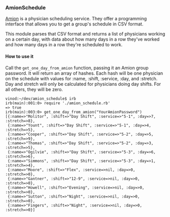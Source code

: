 ### AmionSchedule

[Amion](http://amion.com) is a physician scheduling service. They
offer a programming interface that allows you to get a group's
schedule in CSV format.

This module parses that CSV format and returns a list of physicians
working on a certain day, with data about how many days in a row
they've worked and how many days in a row they're scheduled to work.

#### How to use it

Call the `get_one_day_from_amion` function, passing it an Amion group
password. It will return an array of hashes. Each hash will be one
physician on the schedule with values for :name, :shift, :service, :day,
and :stretch. Day and stretch will only be calculated for physicians
doing day shifts. For all others, they will be zero.

    vinod:~/dev/amion_schedule$ irb
    irb(main):001:0> require './amion_schedule.rb'
    => true
    irb(main):003:0> get_one_day_from_amion("YourAmionPassword")
    [{:name=>"Molitor", :shift=>"Day Shift", :service=>"5-1", :day=>7, :stretch=>8},
     {:name=>"Yount", :shift=>"Day Shift", :service=>"5-1", :day=>4, :stretch=>5},
     {:name=>"Cooper", :shift=>"Day Shift", :service=>"5-2", :day=>5, :stretch=>9},
     {:name=>"Thomas", :shift=>"Day Shift", :service=>"5-2", :day=>3, :stretch=>5},
     {:name=>"Ogilvie", :shift=>"Day Shift", :service=>"5-3", :day=>6, :stretch=>6},
     {:name=>"Simmons", :shift=>"Day Shift", :service=>"5-3", :day=>1, :stretch=>4},
     {:name=>"Moore", :shift=>"Flex", :service=>nil, :day=>0, :stretch=>0},
     {:name=>"Gantner", :shift=>"12-9", :service=>nil, :day=>0, :stretch=>0},
     {:name=>"Howell", :shift=>"Evening", :service=>nil, :day=>0, :stretch=>0},
     {:name=>"Sutton", :shift=>"Night", :service=>nil, :day=>0, :stretch=>0},
     {:name=>"Fingers", :shift=>"Night", :service=>nil, :day=>0, :stretch=>0}]
